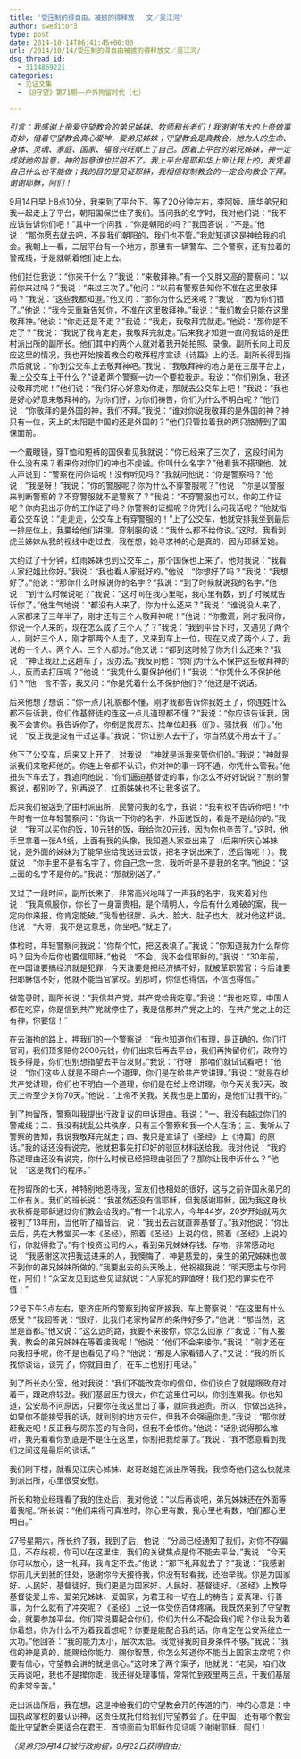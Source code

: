 ```yaml
---
title: '受压制的得自由，被掳的得释放   文／吴江河'
author: sweditor3
type: post
date: 2014-10-14T06:41:45+00:00
url: /2014/10/14/受压制的得自由被掳的得释放文／吴江河/
dsq_thread_id:
  - 3114869221
categories:
  - 见证文集
  - 《@守望》第71期——户外拘留时代（七）

---
```

_引言：我感谢上帝爱守望教会的弟兄姊妹、牧师和长老们！我谢谢伟大的上帝做事奇妙，借着守望教会真心爱神，爱弟兄姊妹；守望教会是真教会，她为人的生命、身体、灵魂、家庭、国家、福音兴旺献上了自己。因着上平台的弟兄姊妹，神一定成就祂的旨意，神的旨意谁也拦阻不了。我上平台是耶和华上帝让我上的，我凭着自己什么也不能做；我的目的是见证耶稣，我相信辖制教会的一定会向教会下拜。谢谢耶稣，阿们！_

9月14日早上8点10分，我来到了平台下。等了20分钟左右，李阿姨、唐华弟兄和我一起走上了平台，朝阳国保拦住了我们。当问我的名字时，我对他们说：“我不应该告诉你们吧！”其中一个问我：“你是朝阳的吗？”我回答说：“不是。”他说：“那你愿去就去吧，不是我们朝阳的，我们也不管。”我就知道这是神给我的机会。我朝上一看，二层平台有一个地方，那里有一辆警车、三个警察，还有拉着的警戒线，于是就朝着他们走上去。

他们拦住我说：“你来干什么？”我说：“来敬拜神。”有一个又胖又高的警察问：“以前你来过吗？”我说：“来过三次了。”他问：“以前有警察告知你不准在这里敬拜吗？”我说：“这些我都知道。”他又问：“那你为什么还来呢？”我说：“因为你们错了。”他说：“我今天重新告知你，不准在这里敬拜神。”我说：“我们教会只能在这里敬拜神。”他说：“你走还是不走？”我说：“我走，我敬拜完就走。”他说：“那你是不走了？”我说：“我说了我肯定走，我敬拜完就走。”后来我才知道一直问我话的是田村派出所的副所长。他们其中的两个人就对着我开始拍照、录像。副所长向上司反应这里的情况，我也开始按着教会的敬拜程序宣读《诗篇》上的话。副所长得到指示后就说：“你到公交车上去敬拜神吧。”我说：“我敬拜神的地方是在三层平台上，我上公交车上干什么？”说着两个警察一边一个要拉我走。我说：“你们别急，我还没敬拜完呢！”他们说：“我们好心好意劝你走，那就去公交车上吧！”我说：”我也是好心好意来敬拜神的，为你们好，为你们祷告，你们为什么不明白呢？”他们说：“你敬拜的是外国的神，我们不拜。”我说：“谁对你说我敬拜的是外国的神？神只有一位，天上的太阳是中国的还是外国的？”他们只管拉着我的两只胳膊到了国保面前。

一个戴眼镜，穿T恤和短裤的国保看见我就说：“你已经来了三次了，这段时间为什么没有来？看来你对你们的神也不虔诚。你叫什么名字？”他看我不搭理他，就大声说到：“警察在问你话呢！没有听见吗？”我就问他说：“你是警察吗？”他说：“我是呀！”我说：“你的警服呢？你为什么不穿警服呢？”他说：“你是以警服来判断警察的？不穿警服就不是警察了？”我说：“不穿警服也可以，你的工作证呢？你向我出示你的工作证了吗？你警察的证据呢？你凭什么问我话呢？”他就指着公交车说：“走走走，公交车上有穿警服的！”上了公交车，他就安排我坐到最后一排座位上，我要给他们讲理。穿制服的说：“我什么都不给你说。”这时，我看到虎兰姊妹从我的视线中走过去，我在想，她寻求神的心是真的，因为耶稣爱她。

大约过了十分钟，红雨姊妹也到公交车上，那个国保也上来了。他对我说：“我看人家纪姐比你好。”我说：“我也看人家挺好的。”他说：“你想好了吗？”我说：“我想好了。”他说：“那你什么时候说你的名字？”我说：“到了时候就说我的名字。”他说：“到什么时候说呢？”我说：“这时间在我心里呢，我心里有数，到了时候就告诉你了。”他生气地说：“都没有人来了，你为什么还来？”我说：“谁说没人来了，人家都来了三年半了，刚才还有三个人敬拜神呢！”他说：“你撒谎，刚才我问你，你说一个人来的，现在怎么成了三个人了？”我说：“我到平台下时，又遇见了两个人，刚好三个人，刚才那两个人走了，又来到车上一位，现在又成了两个人了，我说的一个人、两个人、三个人都对。”他又说：“都到这时候了你为什么还来？”我说：“神让我赶上这趟车了，没办法。”我反问他：“你们为什么不保护这些敬拜神的人，反而去打压呢？”他说：“我凭什么要保护他们！”我说：“你凭什么不保护他们？”他一言不答，我又问：“你是凭着什么不保护他们？”他还是不说话。

后来他想了想说：“你一点儿礼貌都不懂，刚才我都告诉你我姓王了，你连姓什么都不告诉我，你们作基督徒的连这一点儿道理都不懂？”我说：“你应该告诉我，因我不会害你。我告诉你了，你倒是找房东、找单位赶我（们）、骚扰我（们）。”他说：“反正我是没有干过这事。”我说：“你让别人去干了，你当然就不用去干了。”

他下了公交车，后来又上开了，对我说：“神就是派我来管你们的。”我说：“神就是派我们来敬拜他的。你连上帝都不认识，你对神的事一窍不通，你凭什么管我。”他扭头下车去了，我追问他说：“你们逼迫基督徒的事，你怎么不好好说说？”别的警察说，都别吵了，别再说了，红雨姊妹也不让我多说了。

后来我们被送到了田村派出所，民警问我的名字，我说：“我有权不告诉你吧！”中午时有一位年轻警察问：“你说一下你的名字，外面送饭的，看是不是给你的。”我说：“我可以买你的饭，10元钱的饭，我给你20元钱，因为你也辛苦了。”这时，他手里拿着一张A4纸，上面有我的头像，我知道人家查出来了（后来听庆心姊妹说，是外面的姊妹为了能早些给我送进去饭，把名字说出来了，还后悔呢！）。我就说：“你手里不是有名字了，你自己念一念，我听听是不是我的名字。”他说：“这上面的名字不是你的。”我说：“那就别送了。”

又过了一段时间，副所长来了，非常高兴地叫了一声我的名字，我笑着对他说：“我真佩服你，你长了一身富贵相，是个精明人，今后有什么难破的案，我一定向你来报，你肯定能破。”我看他很胖、头大、脸大、肚子也大，就对他这样说。他说：“大哥，我不是这意思，你坐吧。”就走了。

体检时，年轻警察问我说：“你帮个忙，把这表填了。”我说：“你知道我为什么帮你吗？因为今后你也要信耶稣。”他说：“不会，我不会信耶稣的。”我说：“30年前，在中国谁要搞经济就是犯罪，今天谁要是把经济搞不好，就被革职罢官；今后谁要把耶稣信不好，他就不能当官掌权。到那时，你信也得信，不信也得信。”

做笔录时，副所长说：“我信共产党，共产党给我吃穿。”我说：“我也吃穿，中国人都在吃穿，你是信到共产党就停住了，我是信那共产党之上的，在共产党之上的还有神，你要信！”

在去海拘的路上，押我们的一个警察说：“我也知道你们有理，是正确的，你们打官司，我们顶多赔你2000元钱，你们出来后再去平台，我们再拘留你们，政府的钱多得是，你们也别想指望去平台发财。”我说：“行呀！那咱们就试试看吧！”他说：“你们这些人就是不明白一个道理，你们是在给共产党讲理。”我说：“就是在给共产党讲理，你们也不明白一个道理，你们是在给上帝讲理，你今天关我7天，改天上帝至少关你70天。”他说：“上帝不关我，关我也是上面的，是他们让我干的。”

到了拘留所，警察叫我提出行政复议的申诉理由。我说：“一、我没有越过你们的警戒线；二、我没有扰乱公共秩序，只有三个警察和我一个人在场；三、我听从了警察的告知，我说我敬拜完就走；四、我只是宣读了《圣经》上《诗篇》的原话。”我的话还没有说完，他就把事先打印好的驳回材料送给我。我对他说：“我的陈述理由还没有说完，你什么时候已经把理由驳回了？那你让我申诉什么？”他说：“这是我们的程序。”

在拘留所的七天，神特别地恩待我，室友们也相处的很好，这与之前许国永弟兄的工作有关。我们的班长说：“我虽然还没有信耶稣，但我感谢耶稣，因为我这身秋衣秋裤是耶稣通过你们教会给我的。”有一个北京人，今年44岁，20岁开始就两次被判了13年刑，当他听了福音后，说：“我出去后就直奔基督了。”我对他说：“你出去后，先在大教堂买一本《圣经》，照着《圣经》上说的信，照着《圣经》上说的行，你就得救了。”有个投资公司的人，看到弟兄姊妹存钱、存物，非常感动地说：“我感谢这次把我送进来的人，我懊悔了，神是慈爱的，亲生的弟兄姊妹也做不到你的弟兄姊妹所做的。”我要出去的头天晚上，他祝福我说：“明天愿主与你同在，阿们！”众室友见到这些见证就说：“人家犯的罪值呀！我们犯的罪实在不值！”

22号下午3点左右，恩济庄所的警察到拘留所接我，车上警察说：“在这里有什么感受？”我回答说：“很好，比我们老家拘留所的条件好多了。”他说：“那当然，这里是首都。”他又说：“这么远的路，我要不来接你，你怎么回家？”我说：“有人接我，教会的弟兄姊妹在等着接我呢！”他说：“他们不会来接你。”我说：“刚才还在向我招手呢，你不是也看见了吗？”他说：“那是人家看错人了。”又说：“我的所长找你谈话，谈完了，你就自由了，在车上也别打电话。”

到了所长办公室，他对我说：“我们不能改变你的信仰，你们说白了就是跟政府对着干，跟政府较劲。我们基层压力很大，你在这里住可以，你别连累我。你也知道，公安局不问原因，只要你在我这里出了事，就向我追责。所以，你做出选择，如果你不能接受我的话，就到别的地方去住，但我不会强逼你走。”我说：“那你就赶我走吧！反正我与房东签的有合同，但我不会恨你。”他说：“话别说得那么难听，我先看看你到底是不是住在这里，你别把我给蒙了。”我说：“我不愿意看到我们之间这是最后的谈话。”

我们刚下楼，就看见江庆心姊妹、赵哥赵姐在派出所等我，我惊奇他们这么快就来到派出所，心里很受安慰。

所长和物业经理看了我的住处后，我对他说：“以后再谈吧，弟兄姊妹还在外面等着我呢。”所长说：“他们来得可真准时，你心里有数，我心里也有数，咱们都心里明白。”

27号星期六，所长约了我，我到了后，他说：“分局已经通知了我们，对你不存偏见，不存歧视，你可以在这里住，我们的关键焦点是你不能去平台。”我说：“今天你可以放心，这一礼拜，我肯定不去。”他说：“那下礼拜就去了？”我说：“我感谢你前几天到我的住处，感谢你今天接待我，你没有轻看我，还抬举我。你是为国家好、人民好、基督徒好，我们更是为国家好、人民好、基督徒好。《圣经》上教导基督徒爱上帝、爱弟兄姊妹、爱国家，为君王和一切在上的祷告；爱真理、行善事，为什么就有了冲突呢？《圣经》上说一体受伤百体疼痛，我既然来到了守望教会，就要参加平台。你们常说要配合你们，你们为什么不配合我们呢？你让我为着你着想，你为什么不为着我着想呢？你要是能配合我的话，你肯定在公安系统立一大功。”他回答：“我的能力太小，层次太低。我觉得我的自身条件不够。”我说：“我信的神是真的，能赐给你能力、赐你智慧，你怎么知道你不能当上国家主席呢？你要有信心，守望教会讲的就是信心。”这时来了两个案子，他就说：“老吴，咱们改天再谈吧，我也不是撵你走，我还得处理事情，常常忙到夜里两三点，干我们基层的非常辛苦。”

走出派出所后，我在想，这是神给我们的守望教会开的传道的门，神的心意是：中国执政掌权的要认识神，这责任就托付给我们守望教会了。在中国，还有哪个教会能比守望教会更适合在君王、首领面前为耶稣作见证呢？谢谢耶稣，阿们！

_（吴弟兄9月14日被行政拘留，9月22日获得自由）_
